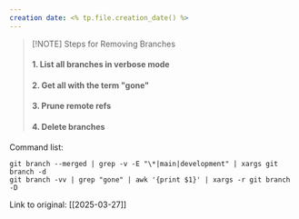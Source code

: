 ```yaml
---
creation date: <% tp.file.creation_date() %>
---
```


> [!NOTE] Steps for Removing Branches
> #### 1. List all branches in verbose mode
> #### 2. Get all with the term "gone"
> #### 3. Prune remote refs
> #### 4. Delete branches


Command list:
```
git branch --merged | grep -v -E "\*|main|development" | xargs git branch -d
git branch -vv | grep "gone" | awk '{print $1}' | xargs -r git branch -D 
 ```
Link to original: [[2025-03-27]]
